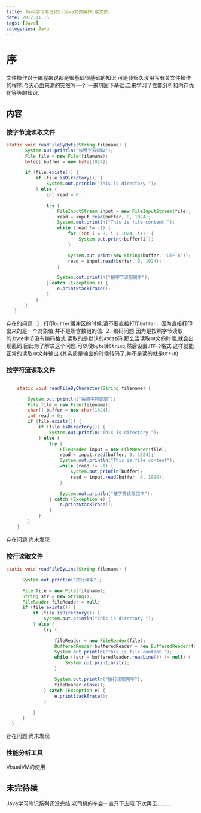 ```yaml
---
title: Java学习笔记(四)Java文件操作(读文件)
date: 2017.11.15
tags: [Java]
categories: Java
---
```


# 序
文件操作对于编程来说都是很基础很基础的知识,可是我很久没用写有关文件操作的程序.今天心血来潮的突然写一个.一来巩固下基础.二来学习了性能分析和内存优化等等的知识.

## 内容

### 按字节流读取文件

```java
static void readFileByByte(String filename) {
       System.out.println("按照字节读取");
       File file = new File(filename);
       byte[] buffer = new byte[1024];

       if (file.exists()) {
           if (file.isDirectory()) {
               System.out.println("This is directory ");
           } else {
               int read = 0;

               try {
                   FileInputStream input = new FileInputStream(file);
                   read = input.read(buffer, 0, 1024);
                   System.out.println("This is file content ");
                   while (read != -1) {
                       for (int i = 0; i < 1024; i++) {
                           System.out.print(buffer[i]);
                       }

                       System.out.print(new String(buffer, "UTF-8"));
                       read = input.read(buffer, 0, 1024);
                   }

                   System.out.println("按字节读取完毕");
               } catch (Exception e) {
                   e.printStackTrace();
               }
           }
       }
   }
```

存在的问题:
１. 打印```buffer```缓冲区的时候,请不要直接打印```buffer```，因为直接打印出来的是一个对象值,并不是所含数组的值.
２. 编码问题,因为是按照字节读取的.byte字节没有编码格式.读取的是默认的```ASCII```码.那么当读取中文的时候,就会出现乱码.因此为了解决这个问题.可以使```byte```转```String```,然后设置```UTF-8```格式.这样就能正常的读取中文并输出.(其实质是输出的时候转码了,并不是读的就是```UTF-8```)

### 按字符流读取文件

```java

    static void readFileByCharacter(String filename) {

        System.out.println("按照字符读取");
        File file = new File(filename);
        char[] buffer = new char[1024];
        int read = 0;
        if (file.exists()) {
            if (file.isDirectory()) {
                System.out.println("This is directory ");
            } else {
                try {
                    FileReader input = new FileReader(file);
                    read = input.read(buffer, 0, 1024);
                    System.out.println("This is file content");
                    while (read != -1) {
                        System.out.println(buffer);
                        read = input.read(buffer, 0, 1024);
                    }

                    System.out.println("按字符读取完毕");
                } catch (Exception e) {
                    e.printStackTrace();
                }
            }
        }
    }
```

存在问题:尚未发现

### 按行读取文件

```java
static void readFileByLine(String filename) {

      System.out.println("按行读取");

      File file = new File(filename);
      String str = new String();
      FileReader fileReader = null;
      if (file.exists()) {
          if (file.isDirectory()) {
              System.out.println("This is directory ");
          } else {
              try {

                  fileReader = new FileReader(file);
                  BufferedReader bufferedReader = new BufferedReader(fileReader);
                  System.out.println("This is file content ");
                  while ((str = bufferedReader.readLine()) != null) {
                      System.out.println(str);
                  }

                  System.out.println("按行读取完毕");
                  fileReader.close();
              } catch (Exception e) {
                  e.printStackTrace();
              }

          }
      }
  }
```

存在问题:尚未发现


### 性能分析工具　
VisualVM的使用




## 未完待续
Java学习笔记系列还没完结,老司机的车会一直开下去哦.下次再见..........
